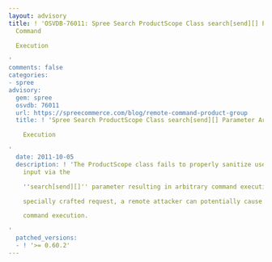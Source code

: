 ```yaml
---
layout: advisory
title: ! 'OSVDB-76011: Spree Search ProductScope Class search[send][] Parameter Arbitrary
  Command

  Execution

'
comments: false
categories:
- spree
advisory:
  gem: spree
  osvdb: 76011
  url: https://spreecommerce.com/blog/remote-command-product-group
  title: ! 'Spree Search ProductScope Class search[send][] Parameter Arbitrary Command

    Execution

'
  date: 2011-10-05
  description: ! 'The ProductScope class fails to properly sanitize user-supplied
    input via the

    ''search[send][]'' parameter resulting in arbitrary command execution. With a

    specially crafted request, a remote attacker can potentially cause arbitrary

    command execution.

'
  patched_versions:
  - ! '>= 0.60.2'
---
```

